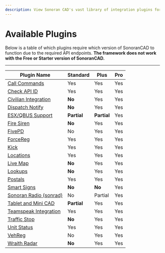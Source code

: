 ```yaml
---
description: View Sonoran CAD's vast library of integration plugins for your community!
---
```


# Available Plugins

Below is a table of which plugins require which version of SonoranCAD to function due to the required API endpoints. **The framework does not work with the Free or Starter version of SonoranCAD.**

****

| Plugin Name                                                                    | Standard    | Plus        | Pro |
| ------------------------------------------------------------------------------ | ----------- | ----------- | --- |
| [Call Commands](call-commands.md)                                              | Yes         | Yes         | Yes |
| [Check API ID](api-id-checker.md)                                              | Yes         | Yes         | Yes |
| [Civilian Integration](civilian-integration.md)                                | **No**      | Yes         | Yes |
| [Dispatch Notify](dispatch-notify.md)                                          | **No**      | Yes         | Yes |
| [ESX/QBUS Support](framework-support-esx-qbcore-and-auto-fines/esx-support.md) | **Partial** | **Partial** | Yes |
| [Fire Siren](fire-siren.md)                                                    | **No**      | Yes         | Yes |
| [FivePD](fivepd.md)                                                            | No          | Yes         | Yes |
| [ForceReg](forcereg.md)                                                        | Yes         | Yes         | Yes |
| [Kick](kick.md)                                                                | Yes         | Yes         | Yes |
| [Locations](locations.md)                                                      | Yes         | Yes         | Yes |
| [Live Map](live-map.md)                                                        | **No**      | Yes         | Yes |
| [Lookups](lookups.md)                                                          | **No**      | Yes         | Yes |
| [Postals](postals.md)                                                          | Yes         | Yes         | Yes |
| [Smart Signs](smart-signs.md)                                                  | **No**      | **No**      | Yes |
| [Sonoran Radio (sonrad)](sonoran-radio-sonrad.md)                              | No          | Partial     | Yes |
| [Tablet and Mini CAD](tablet.md)                                               | **Partial** | Yes         | Yes |
| [Teamspeak Integration](teamspeak-3.md)                                        | Yes         | Yes         | Yes |
| [Traffic Stop](traffic-stop.md)                                                | **No**      | Yes         | Yes |
| [Unit Status](unit-status.md)                                                  | Yes         | Yes         | Yes |
| [VehReg](vehreg.md)                                                            | No          | Yes         | Yes |
| [Wraith Radar](wraithv2.md)                                                    | **No**      | Yes         | Yes |
